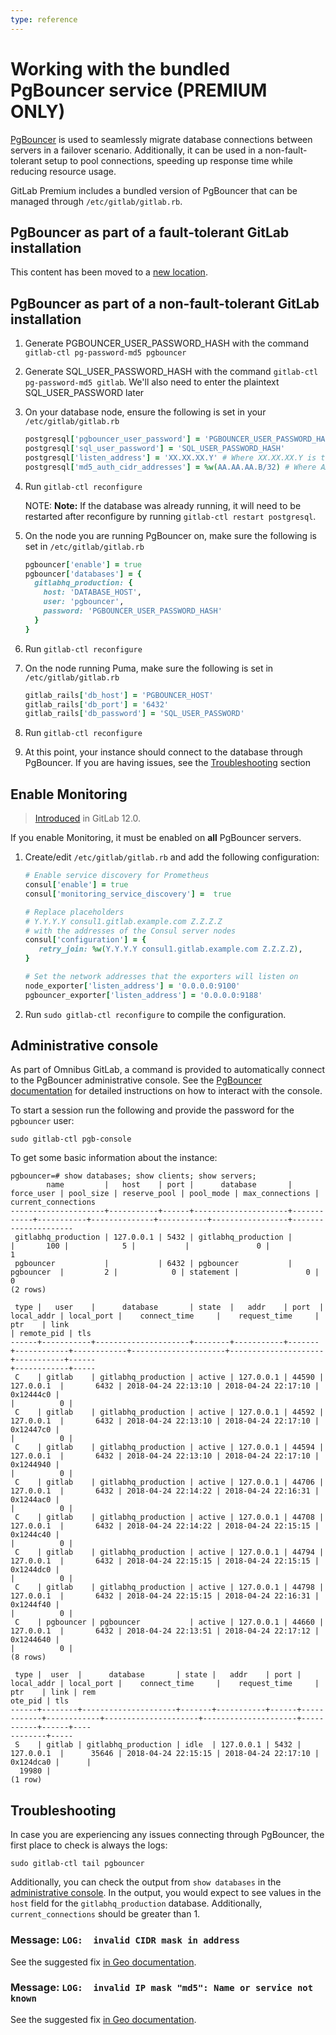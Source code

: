 ```yaml
---
type: reference
---
```


# Working with the bundled PgBouncer service **(PREMIUM ONLY)**

[PgBouncer](http://www.pgbouncer.org/) is used to seamlessly migrate database
connections between servers in a failover scenario. Additionally, it can be used
in a non-fault-tolerant setup to pool connections, speeding up response time
while reducing resource usage.

GitLab Premium includes a bundled version of PgBouncer that can be managed
through `/etc/gitlab/gitlab.rb`.

## PgBouncer as part of a fault-tolerant GitLab installation

This content has been moved to a [new location](replication_and_failover.md#configuring-the-pgbouncer-node).

## PgBouncer as part of a non-fault-tolerant GitLab installation

1. Generate PGBOUNCER_USER_PASSWORD_HASH with the command `gitlab-ctl pg-password-md5 pgbouncer`

1. Generate SQL_USER_PASSWORD_HASH with the command `gitlab-ctl pg-password-md5 gitlab`. We'll also need to enter the plaintext SQL_USER_PASSWORD later

1. On your database node, ensure the following is set in your `/etc/gitlab/gitlab.rb`

   ```ruby
   postgresql['pgbouncer_user_password'] = 'PGBOUNCER_USER_PASSWORD_HASH'
   postgresql['sql_user_password'] = 'SQL_USER_PASSWORD_HASH'
   postgresql['listen_address'] = 'XX.XX.XX.Y' # Where XX.XX.XX.Y is the ip address on the node postgresql should listen on
   postgresql['md5_auth_cidr_addresses'] = %w(AA.AA.AA.B/32) # Where AA.AA.AA.B is the IP address of the pgbouncer node
   ```

1. Run `gitlab-ctl reconfigure`

   NOTE: **Note:**
   If the database was already running, it will need to be restarted after reconfigure by running `gitlab-ctl restart postgresql`.

1. On the node you are running PgBouncer on, make sure the following is set in `/etc/gitlab/gitlab.rb`

   ```ruby
   pgbouncer['enable'] = true
   pgbouncer['databases'] = {
     gitlabhq_production: {
       host: 'DATABASE_HOST',
       user: 'pgbouncer',
       password: 'PGBOUNCER_USER_PASSWORD_HASH'
     }
   }
   ```

1. Run `gitlab-ctl reconfigure`

1. On the node running Puma, make sure the following is set in `/etc/gitlab/gitlab.rb`

   ```ruby
   gitlab_rails['db_host'] = 'PGBOUNCER_HOST'
   gitlab_rails['db_port'] = '6432'
   gitlab_rails['db_password'] = 'SQL_USER_PASSWORD'
   ```

1. Run `gitlab-ctl reconfigure`

1. At this point, your instance should connect to the database through PgBouncer. If you are having issues, see the [Troubleshooting](#troubleshooting) section

## Enable Monitoring

> [Introduced](https://gitlab.com/gitlab-org/omnibus-gitlab/-/issues/3786) in GitLab 12.0.

If you enable Monitoring, it must be enabled on **all** PgBouncer servers.

1. Create/edit `/etc/gitlab/gitlab.rb` and add the following configuration:

   ```ruby
   # Enable service discovery for Prometheus
   consul['enable'] = true
   consul['monitoring_service_discovery'] =  true

   # Replace placeholders
   # Y.Y.Y.Y consul1.gitlab.example.com Z.Z.Z.Z
   # with the addresses of the Consul server nodes
   consul['configuration'] = {
      retry_join: %w(Y.Y.Y.Y consul1.gitlab.example.com Z.Z.Z.Z),
   }

   # Set the network addresses that the exporters will listen on
   node_exporter['listen_address'] = '0.0.0.0:9100'
   pgbouncer_exporter['listen_address'] = '0.0.0.0:9188'
   ```

1. Run `sudo gitlab-ctl reconfigure` to compile the configuration.

## Administrative console

As part of Omnibus GitLab, a command is provided to automatically connect to the
PgBouncer administrative console. See the
[PgBouncer documentation](https://www.pgbouncer.org/usage.html#admin-console)
for detailed instructions on how to interact with the console.

To start a session run the following and provide the password for the `pgbouncer`
user:

```shell
sudo gitlab-ctl pgb-console
```

To get some basic information about the instance:

```shell
pgbouncer=# show databases; show clients; show servers;
        name         |   host    | port |      database       | force_user | pool_size | reserve_pool | pool_mode | max_connections | current_connections
---------------------+-----------+------+---------------------+------------+-----------+--------------+-----------+-----------------+---------------------
 gitlabhq_production | 127.0.0.1 | 5432 | gitlabhq_production |            |       100 |            5 |           |               0 |                   1
 pgbouncer           |           | 6432 | pgbouncer           | pgbouncer  |         2 |            0 | statement |               0 |                   0
(2 rows)

 type |   user    |      database       | state  |   addr    | port  | local_addr | local_port |    connect_time     |    request_time     |    ptr    | link
| remote_pid | tls
------+-----------+---------------------+--------+-----------+-------+------------+------------+---------------------+---------------------+-----------+------
+------------+-----
 C    | gitlab    | gitlabhq_production | active | 127.0.0.1 | 44590 | 127.0.0.1  |       6432 | 2018-04-24 22:13:10 | 2018-04-24 22:17:10 | 0x12444c0 |
|          0 |
 C    | gitlab    | gitlabhq_production | active | 127.0.0.1 | 44592 | 127.0.0.1  |       6432 | 2018-04-24 22:13:10 | 2018-04-24 22:17:10 | 0x12447c0 |
|          0 |
 C    | gitlab    | gitlabhq_production | active | 127.0.0.1 | 44594 | 127.0.0.1  |       6432 | 2018-04-24 22:13:10 | 2018-04-24 22:17:10 | 0x1244940 |
|          0 |
 C    | gitlab    | gitlabhq_production | active | 127.0.0.1 | 44706 | 127.0.0.1  |       6432 | 2018-04-24 22:14:22 | 2018-04-24 22:16:31 | 0x1244ac0 |
|          0 |
 C    | gitlab    | gitlabhq_production | active | 127.0.0.1 | 44708 | 127.0.0.1  |       6432 | 2018-04-24 22:14:22 | 2018-04-24 22:15:15 | 0x1244c40 |
|          0 |
 C    | gitlab    | gitlabhq_production | active | 127.0.0.1 | 44794 | 127.0.0.1  |       6432 | 2018-04-24 22:15:15 | 2018-04-24 22:15:15 | 0x1244dc0 |
|          0 |
 C    | gitlab    | gitlabhq_production | active | 127.0.0.1 | 44798 | 127.0.0.1  |       6432 | 2018-04-24 22:15:15 | 2018-04-24 22:16:31 | 0x1244f40 |
|          0 |
 C    | pgbouncer | pgbouncer           | active | 127.0.0.1 | 44660 | 127.0.0.1  |       6432 | 2018-04-24 22:13:51 | 2018-04-24 22:17:12 | 0x1244640 |
|          0 |
(8 rows)

 type |  user  |      database       | state |   addr    | port | local_addr | local_port |    connect_time     |    request_time     |    ptr    | link | rem
ote_pid | tls
------+--------+---------------------+-------+-----------+------+------------+------------+---------------------+---------------------+-----------+------+----
--------+-----
 S    | gitlab | gitlabhq_production | idle  | 127.0.0.1 | 5432 | 127.0.0.1  |      35646 | 2018-04-24 22:15:15 | 2018-04-24 22:17:10 | 0x124dca0 |      |
  19980 |
(1 row)
```

## Troubleshooting

In case you are experiencing any issues connecting through PgBouncer, the first
place to check is always the logs:

```shell
sudo gitlab-ctl tail pgbouncer
```

Additionally, you can check the output from `show databases` in the
[administrative console](#administrative-console). In the output, you would expect
to see values in the `host` field for the `gitlabhq_production` database.
Additionally, `current_connections` should be greater than 1.

### Message: `LOG:  invalid CIDR mask in address`

See the suggested fix [in Geo documentation](../geo/replication/troubleshooting.md#message-log--invalid-cidr-mask-in-address).

### Message: `LOG:  invalid IP mask "md5": Name or service not known`

See the suggested fix [in Geo documentation](../geo/replication/troubleshooting.md#message-log--invalid-ip-mask-md5-name-or-service-not-known).
